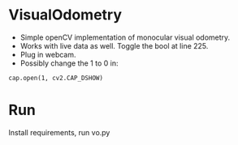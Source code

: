 # VisualOdometry
* Simple openCV implementation of monocular visual odometry.
* Works with live data as well. Toggle the bool at line 225.
* Plug in webcam.
* Possibly change the 1 to 0 in:
```
cap.open(1, cv2.CAP_DSHOW)
```
# Run
Install requirements, run vo.py



